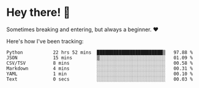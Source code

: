 # Hey there! 👋
Sometimes breaking and entering, but always a beginner. ❤️

Here's how I've been tracking:
<!--START_SECTION:waka-->

```text
Python           22 hrs 52 mins  ████████████████████████▒   97.88 %
JSON             15 mins         ▒░░░░░░░░░░░░░░░░░░░░░░░░   01.09 %
CSV/TSV          8 mins          ░░░░░░░░░░░░░░░░░░░░░░░░░   00.58 %
Markdown         4 mins          ░░░░░░░░░░░░░░░░░░░░░░░░░   00.31 %
YAML             1 min           ░░░░░░░░░░░░░░░░░░░░░░░░░   00.10 %
Text             0 secs          ░░░░░░░░░░░░░░░░░░░░░░░░░   00.03 %
```

<!--END_SECTION:waka-->

